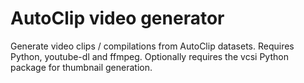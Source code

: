# AutoClip video generator
Generate video clips / compilations from AutoClip datasets. Requires Python, youtube-dl and ffmpeg. Optionally requires the vcsi Python package for thumbnail generation.
